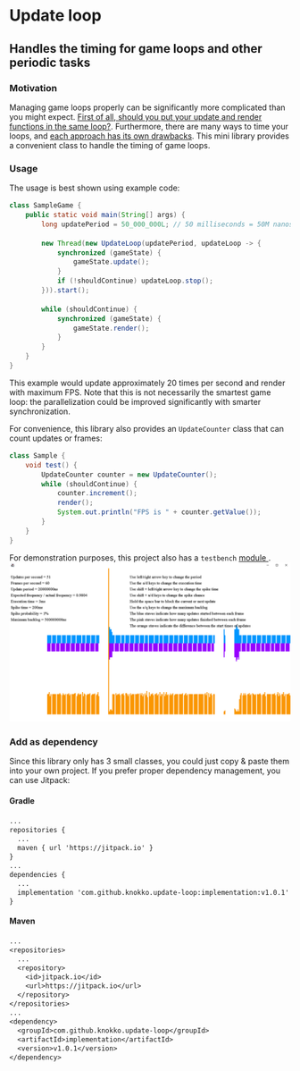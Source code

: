 # Update loop
## Handles the timing for game loops and other periodic tasks
### Motivation
Managing game loops properly can be significantly more
complicated than you might expect.
[First of all, should you put your update and render 
functions in the same loop?](./splitting-update-from-render.md).
Furthermore, there are many ways to time your loops, and
[each approach has its own 
drawbacks](./update-loops-overview.md). This mini library
provides a convenient class to handle the timing of game
loops.

### Usage
The usage is best shown using example code:
```java
class SampleGame {
    public static void main(String[] args) {
        long updatePeriod = 50_000_000L; // 50 milliseconds = 50M nanoseconds
        
        new Thread(new UpdateLoop(updatePeriod, updateLoop -> {
            synchronized (gameState) {
                gameState.update();
            }
            if (!shouldContinue) updateLoop.stop();
        })).start();
        
        while (shouldContinue) {
            synchronized (gameState) {
                gameState.render();
            }
        }
    }
}
```
This example would update approximately 20 times per second
and render with maximum FPS. Note that this is not
necessarily the smartest game loop: the parallelization
could be improved significantly with smarter synchronization.

For convenience, this library also provides an `UpdateCounter`
class that can count updates or frames:
```java
class Sample {
    void test() {
        UpdateCounter counter = new UpdateCounter();
        while (shouldContinue) {
            counter.increment();
            render();
            System.out.println("FPS is " + counter.getValue());
        }  
    }
}
```
For demonstration purposes, this project also has a `testbench` [module
](./testbench/src/main/java/com/github/knokko/update/UpdateMonitor.java).
![](./update-monitor.png)

### Add as dependency
Since this library only has 3 small classes, you could just
copy & paste them into your own project. If you prefer
proper dependency management, you can use Jitpack:

#### Gradle
```
...
repositories {
  ...
  maven { url 'https://jitpack.io' }
}
...
dependencies {
  ...
  implementation 'com.github.knokko.update-loop:implementation:v1.0.1'
}
```

#### Maven
```
...
<repositories>
  ...
  <repository>
    <id>jitpack.io</id>
    <url>https://jitpack.io</url>
  </repository>
</repositories>
...
<dependency>
  <groupId>com.github.knokko.update-loop</groupId>
  <artifactId>implementation</artifactId>
  <version>v1.0.1</version>
</dependency>
```
